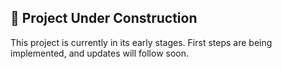 ## 🚧 Project Under Construction

This project is currently in its early stages. First steps are being implemented, and updates will follow soon.
